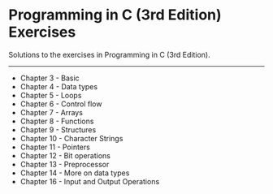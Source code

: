 <span class="mega-octicon octicon-repo"></span> Programming in C (3rd Edition) Exercises
===================


Solutions to the exercises in Programming in C (3rd Edition).

----------
 - Chapter 3 - Basic
 - Chapter 4 - Data types
 - Chapter 5 - Loops
 - Chapter 6 - Control flow
 - Chapter 7 - Arrays
 - Chapter 8 - Functions
 - Chapter 9 - Structures
 - Chapter 10 - Character Strings
 - Chapter 11 - Pointers
 - Chapter 12 - Bit operations
 - Chapter 13 - Preprocessor
 - Chapter 14 - More on data types
 - Chapter 16 - Input and Output Operations

